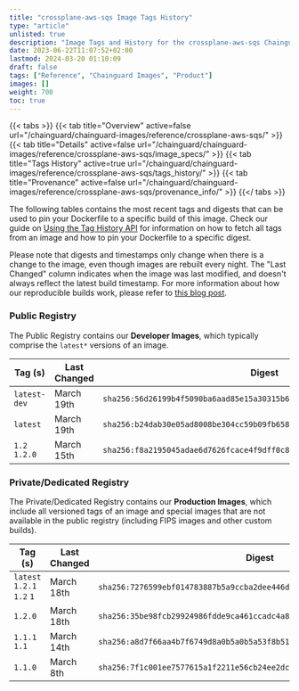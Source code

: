 ```yaml
---
title: "crossplane-aws-sqs Image Tags History"
type: "article"
unlisted: true
description: "Image Tags and History for the crossplane-aws-sqs Chainguard Image"
date: 2023-06-22T11:07:52+02:00
lastmod: 2024-03-20 01:10:09
draft: false
tags: ["Reference", "Chainguard Images", "Product"]
images: []
weight: 700
toc: true
---
```


{{< tabs >}}
{{< tab title="Overview" active=false url="/chainguard/chainguard-images/reference/crossplane-aws-sqs/" >}}
{{< tab title="Details" active=false url="/chainguard/chainguard-images/reference/crossplane-aws-sqs/image_specs/" >}}
{{< tab title="Tags History" active=true url="/chainguard/chainguard-images/reference/crossplane-aws-sqs/tags_history/" >}}
{{< tab title="Provenance" active=false url="/chainguard/chainguard-images/reference/crossplane-aws-sqs/provenance_info/" >}}
{{</ tabs >}}

The following tables contains the most recent tags and digests that can be used to pin your Dockerfile to a specific build of this image. Check our guide on [Using the Tag History API](/chainguard/chainguard-images/using-the-tag-history-api/) for information on how to fetch all tags from an image and how to pin your Dockerfile to a specific digest.

Please note that digests and timestamps only change when there is a change to the image, even though images are rebuilt every night. The "Last Changed" column indicates when the image was last modified, and doesn't always reflect the latest build timestamp. For more information about how our reproducible builds work, please refer to [this blog post](https://www.chainguard.dev/unchained/reproducing-chainguards-reproducible-image-builds).

### Public Registry
The Public Registry contains our **Developer Images**, which typically comprise the `latest*` versions of an image.

| Tag (s)        | Last Changed | Digest                                                                    |
|----------------|--------------|---------------------------------------------------------------------------|
|  `latest-dev`  | March 19th   | `sha256:56d26199b4f5090ba6aad85e15a30315b6f0216885ec8b3e0ae3f98bc4f8ff14` |
|  `latest`      | March 19th   | `sha256:b24dab30e05ad8008be304cc59b09fb658b0f2c184d575399b8dffdcffa6004e` |
|  `1.2` `1.2.0` | March 15th   | `sha256:f8a2195045adae6d7626fcace4f9dff0c881f5098f4938a89ff9b5a1e431ea85` |


### Private/Dedicated Registry
The Private/Dedicated Registry contains our **Production Images**, which include all versioned tags of an image and special images that are not available in the public registry (including FIPS images and other custom builds).

| Tag (s)                     | Last Changed | Digest                                                                    |
|-----------------------------|--------------|---------------------------------------------------------------------------|
|  `latest` `1.2.1` `1.2` `1` | March 18th   | `sha256:7276599ebf014783887b5a9ccba2dee446d54b45098e567bdf78037587243a43` |
|  `1.2.0`                    | March 18th   | `sha256:35be98fcb29924986fdde9ca461ccadc4a84704eb344f374ee2059f2611291c6` |
|  `1.1.1` `1.1`              | March 14th   | `sha256:a8d7f66aa4b7f6749d8a0b5a0b5a53f8b51f86d04ab48272aa3b927b061b0076` |
|  `1.1.0`                    | March 8th    | `sha256:7f1c001ee7577615a1f2211e56cb24ee2dca5504c3f096063f1c1a34c960de86` |

